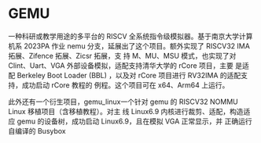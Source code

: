 # GEMU

一种科研或教学用途的多平台的 RISCV 全系统指令级模拟器。基于南京大学计算机系
2023PA 作业 nemu 分支，延展出了这个项目。额外实现了 RISCV32 IMA 拓展、Zifence 拓展、Zicsr 拓展，支
持 M、MU、MSU 模式，也实现了对 Clint、Uart、VGA 外部设备模拟，适配支持清华大学的 rCore 项目，主要
是适配 Berkeley Boot Loader (BBL) ，以及对 rCore 项目进行 RV32IMA 的适配支持，成功启动 rCore 教程的
例程。这个项目可在 x64、Arm64 上运行。

此外还有一个衍生项目，gemu_linux一个针对 gemu 的 RISCV32 NOMMU Linux 移植项目（含移植教程）。对主
线 Linux6.9 内核进行裁剪、适配，构造适应 gemu 的设备树，成功启动 Linux6.9，且在模拟 VGA 正常显示，并
正确运行自编译的 Busybox
